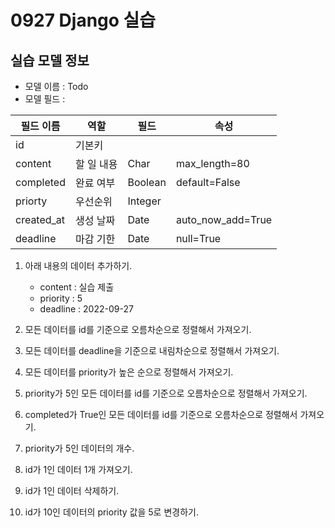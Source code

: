 # 0927 Django 실습
## 실습 모델 정보
- 모델 이름 : Todo
- 모델 필드 : 

|필드 이름|역할|필드|속성|
|----|----|----|----|
|id|기본키||||
|content|할 일 내용|Char|max_length=80|
|completed|완료 여부|Boolean|default=False|
|priorty|우선순위|Integer||
|created_at|생성 날짜|Date|auto_now_add=True|
|deadline|마감 기한|Date|null=True|

1. 아래 내용의 데이터 추가하기.
    - content : 실습 제출
    - priority : 5
    - deadline : 2022-09-27

2. 모든 데이터를 id를 기준으로 오름차순으로 정렬해서 가져오기.
 
3. 모든 데이터를 deadline을 기준으로 내림차순으로 정렬해서 가져오기.

4. 모든 데이터를 priority가 높은 순으로 정렬해서 가져오기.

5. priority가 5인 모든 데이터를 id를 기준으로 오름차순으로 정렬해서 가져오기.

6. completed가 True인 모든 데이터를 id를 기준으로 오름차순으로 정렬해서 가져오기.

7. priority가 5인 데이터의 개수.

8. id가 1인 데이터 1개 가져오기.
        
9. id가 1인 데이터 삭제하기.
        
10. id가 10인 데이터의 priority 값을 5로 변경하기.